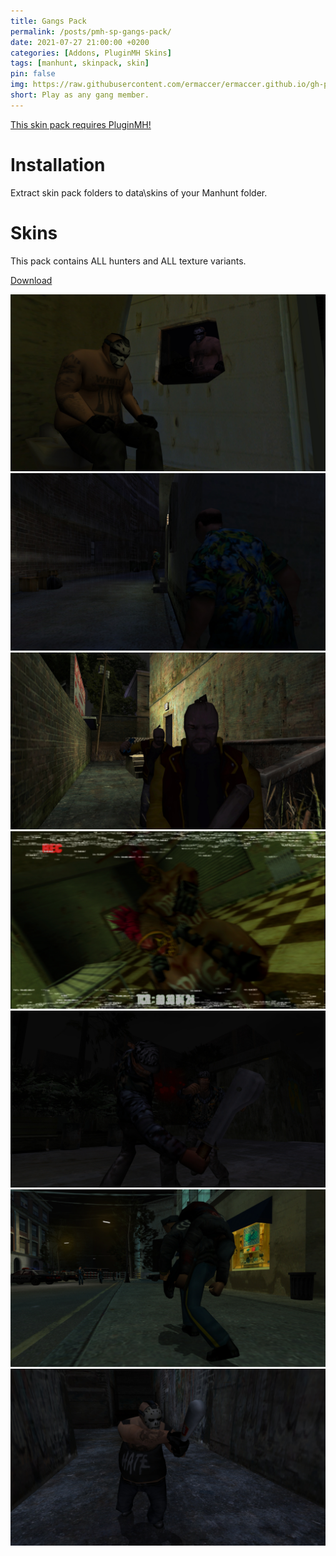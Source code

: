 ```yaml
---
title: Gangs Pack
permalink: /posts/pmh-sp-gangs-pack/
date: 2021-07-27 21:00:00 +0200
categories: [Addons, PluginMH Skins]
tags: [manhunt, skinpack, skin]   
pin: false
img: https://raw.githubusercontent.com/ermaccer/ermaccer.github.io/gh-pages/assets/pmhsp/gang/3.jpg
short: Play as any gang member.
---
```


[This skin pack requires PluginMH!](https://ermaccer.github.io/posts/pluginmh/)

# Installation
Extract skin pack folders to data\skins of your Manhunt folder.

# Skins
This pack contains ALL hunters and ALL texture variants.

[Download](https://drive.google.com/file/d/1zeWQO9jz4zTUoPCUemykgiCCf96xka7A/view?usp=sharing)


![Preview](https://raw.githubusercontent.com/ermaccer/ermaccer.github.io/gh-pages/assets/pmhsp/gang/1.jpg)
![Preview](https://raw.githubusercontent.com/ermaccer/ermaccer.github.io/gh-pages/assets/pmhsp/gang/2.jpg)
![Preview](https://raw.githubusercontent.com/ermaccer/ermaccer.github.io/gh-pages/assets/pmhsp/gang/3.jpg)
![Preview](https://raw.githubusercontent.com/ermaccer/ermaccer.github.io/gh-pages/assets/pmhsp/gang/4.jpg)
![Preview](https://raw.githubusercontent.com/ermaccer/ermaccer.github.io/gh-pages/assets/pmhsp/gang/5.jpg)
![Preview](https://raw.githubusercontent.com/ermaccer/ermaccer.github.io/gh-pages/assets/pmhsp/gang/6.jpg)
![Preview](https://raw.githubusercontent.com/ermaccer/ermaccer.github.io/gh-pages/assets/pmhsp/gang/7.jpg)


